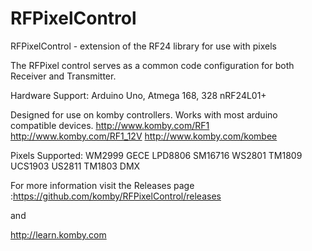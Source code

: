 RFPixelControl
==============

RFPixelControl - extension of the RF24 library for use with pixels

The RFPixel control serves as a common code configuration for both Receiver and Transmitter.

Hardware Support: 
Arduino Uno, Atmega 168, 328 
nRF24L01+

Designed for use on komby controllers.  Works with most arduino compatible devices.
http://www.komby.com/RF1
http://www.komby.com/RF1_12V
http://www.komby.com/kombee


Pixels Supported:
WM2999
GECE
LPD8806
SM16716
WS2801
TM1809
UCS1903
US2811
TM1803
DMX

For more information visit the Releases page :https://github.com/komby/RFPixelControl/releases

and 

http://learn.komby.com
